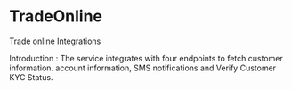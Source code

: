 # TradeOnline
Trade online Integrations

Introduction : 
The service integrates with four endpoints to fetch customer information. account information, SMS notifications and Verify Customer KYC Status.
